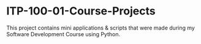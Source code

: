 # ITP-100-01-Course-Projects
This project contains mini applications &amp; scripts that were made during my Software Development Course using Python.
